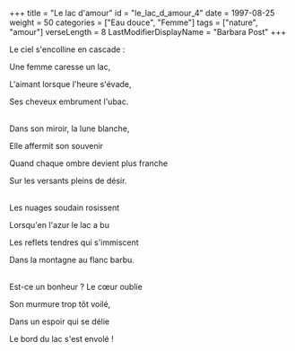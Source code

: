 +++
title = "Le lac d'amour"
id = "le_lac_d_amour_4"
date = 1997-08-25
weight = 50
categories = ["Eau douce", "Femme"]
tags = ["nature", "amour"]
verseLength = 8
LastModifierDisplayName = "Barbara Post"
+++

Le ciel s'encolline en cascade :

Une femme caresse un lac,

L'aimant lorsque l'heure s'évade,

Ses cheveux embrument l'ubac.

 \
Dans son miroir, la lune blanche,

Elle affermit son souvenir

Quand chaque ombre devient plus franche

Sur les versants pleins de désir.

 \
Les nuages soudain rosissent

Lorsqu'en l'azur le lac a bu

Les reflets tendres qui s'immiscent

Dans la montagne au flanc barbu.

 \
Est-ce un bonheur ? Le cœur oublie

Son murmure trop tôt voilé,

Dans un espoir qui se délie

Le bord du lac s'est envolé !
